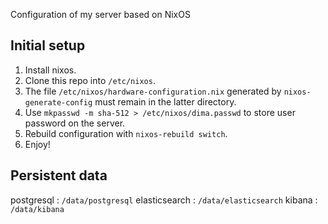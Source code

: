 Configuration of my server based on NixOS

## Initial setup

1. Install nixos.
2. Clone this repo into `/etc/nixos`.
3. The file `/etc/nixos/hardware-configuration.nix` generated by `nixos-generate-config` must remain in the latter directory.
4. Use `mkpasswd -m sha-512 > /etc/nixos/dima.passwd` to store user password on the server.
5. Rebuild configuration with `nixos-rebuild switch`.
6. Enjoy!

## Persistent data

postgresql : `/data/postgresql`
elasticsearch : `/data/elasticsearch`
kibana : `/data/kibana`
